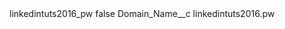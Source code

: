 <?xml version="1.0" encoding="UTF-8"?>
<CustomMetadata xmlns="http://soap.sforce.com/2006/04/metadata" xmlns:xsi="http://www.w3.org/2001/XMLSchema-instance" xmlns:xsd="http://www.w3.org/2001/XMLSchema">
    <label>linkedintuts2016_pw</label>
    <protected>false</protected>
    <values>
        <field>Domain_Name__c</field>
        <value xsi:type="xsd:string">linkedintuts2016.pw</value>
    </values>
</CustomMetadata>
